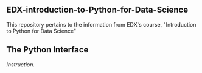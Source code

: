 ## EDX-introduction-to-Python-for-Data-Science
This repository pertains to the information from EDX's course, "Introduction to Python for Data Science"

## The Python Interface
*Instruction.* 
